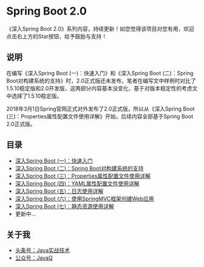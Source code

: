 # Spring Boot 2.0
《深入Spring Boot 2.0》系列内容，持续更新！如您觉得该项目对您有用，欢迎点击右上方的Star按钮，给予鼓励与支持！

## 说明
在编写《深入Spring Boot (一)：快速入门》和《深入Spring Boot (二)：Spring Boot对构建系统的支持》时，2.0正式版还未发布，笔者在编写文中样例时对比了1.5.10稳定版和2.0开发版，这两部分内容基本没变化，基于对版本稳定性的考虑文中选择了1.5.10稳定版。

2018年3月1日Spring官网正式对外发布了2.0正式版，所以从《深入Spring Boot (三)：Properties属性配置文件使用详解》开始，后续内容全部基于Spring Boot 2.0正式版。

## 目录

* [深入Spring Boot (一)：快速入门](https://mp.weixin.qq.com/s/WBobttZMTXwg3PsDBQLSZw)
* [深入Spring Boot (二)：Spring Boot对构建系统的支持](https://mp.weixin.qq.com/s/LjzYb5NBDbSWaOoI9KnoDg)
* [深入Spring Boot (三)：Properties属性配置文件使用详解](https://mp.weixin.qq.com/s/w3zJmMEInxgqLHzKYOMSGg)
* [深入Spring Boot (四)：YAML属性配置文件使用详解](https://mp.weixin.qq.com/s/zzNo5tTR9OIhcYi8-x-kog)
* [深入Spring Boot (五)：日志使用详解](https://mp.weixin.qq.com/s/9-C8zeIwF4TQrAIAsYgGBQ)
* [深入Spring Boot (六)：使用SpringMVC框架创建Web应用](https://mp.weixin.qq.com/s/BPyEFP1RFobHc5MzniB6Pg)
* [深入Spring Boot (七)：静态资源使用详解](https://mp.weixin.qq.com/s/GcbXt0eheOzSt3zgFG5YwA)
* 更新中...

## 关于我
* [头条号：Java实战技术](https://www.toutiao.com/c/user/62859607968/#mid=1575311975640078)
* [公众号：JavaQ](https://mp.weixin.qq.com/s/QE2PY9B4iFFV9gCabkJzcw?_blank)

